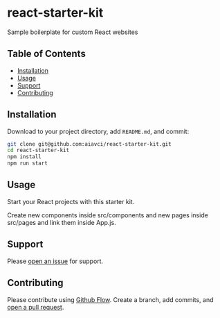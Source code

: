 # react-starter-kit

Sample boilerplate for custom React websites

## Table of Contents

- [Installation](#installation)
- [Usage](#usage)
- [Support](#support)
- [Contributing](#contributing)

## Installation

Download to your project directory, add `README.md`, and commit:

```sh
git clone git@github.com:aiavci/react-starter-kit.git
cd react-starter-kit
npm install
npm run start
```

## Usage

Start your React projects with this starter kit.

Create new components inside src/components and new pages inside src/pages and link them inside App.js.

## Support

Please [open an issue](https://github.com/aiavci/react-starter-kit/issues/new) for support.

## Contributing

Please contribute using [Github Flow](https://guides.github.com/introduction/flow/). Create a branch, add commits, and [open a pull request](https://github.com/aiavci/react-starter-kit/compare/).

